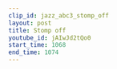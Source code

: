 ```yaml
---
clip_id: jazz_abc3_stomp_off
layout: post
title: Stomp off
youtube_id: jAIwJd2tQo0
start_time: 1068
end_time: 1074
---
```


